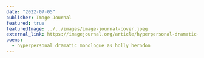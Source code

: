 ```yaml
---
date: "2022-07-05"
publisher: Image Journal
featured: true
featuredImage: ../../images/image-journal-cover.jpeg
external_link: https://imagejournal.org/article/hyperpersonal-dramatic-monologue-as-holly-herndon/
poems: 
  - hyperpersonal dramatic monologue as holly herndon
---
```

